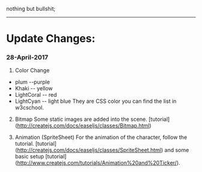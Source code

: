 nothing but bullshit;

***

# Update Changes:
### **28-April-2017**

1. Color Change
  * plum  --purple
  * Khaki  -- yellow
  * LightCoral -- red
  * LightCyan  -- light blue
They are CSS color you can find the list in w3cschool.


2. Bitmap
Some static images are added into the scene.
[tutorial] (http://createjs.com/docs/easeljs/classes/Bitmap.html)

3. Animation (SpriteSheet)
For the animation of the character, follow the tutorial.
[tutorial] (http://createjs.com/docs/easeljs/classes/SpriteSheet.html)
and some basic setup [tutorial] (http://www.createjs.com/tutorials/Animation%20and%20Ticker/).

